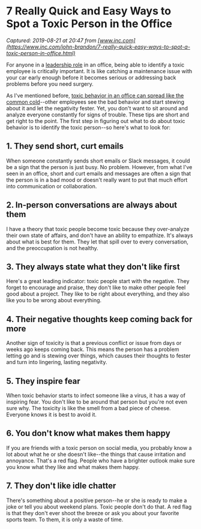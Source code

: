 # 7 Really Quick and Easy Ways to Spot a Toxic Person in the Office

_Captured: 2019-08-21 at 20:47 from [www.inc.com](https://www.inc.com/john-brandon/7-really-quick-easy-ways-to-spot-a-toxic-person-in-office.html)_

For anyone in a [leadership role](https://www.inc.com/john-brandon/great-leaders-know-how-to-separate-who-you-are-and-what-youve-done.html) in an office, being able to identify a toxic employee is critically important. It is like catching a maintenance issue with your car early enough before it becomes serious or addressing back problems before you need surgery. 

As I've mentioned before, [toxic behavior in an office can spread like the common cold](https://www.inc.com/john-brandon/how-to-know-whether-most-toxic-employee-at-your-company-is-you.html)\--other employees see the bad behavior and start stewing about it and let the negativity fester. Yet, you don't want to sit around and analyze everyone constantly for signs of trouble. These tips are short and get right to the point. The first step in figuring out what to do about toxic behavior is to identify the toxic person--so here's what to look for:

## 1\. They send short, curt emails

When someone constantly sends short emails or Slack messages, it could be a sign that the person is just busy. No problem. However, from what I've seen in an office, short and curt emails and messages are often a sign that the person is in a bad mood or doesn't really want to put that much effort into communication or collaboration.

## 2\. In-person conversations are always about them

I have a theory that toxic people become toxic because they over-analyze their own state of affairs, and don't have an ability to empathize. It's always about what is best for them. They let that spill over to every conversation, and the preoccupation is not healthy.

## 3\. They always state what they don't like first

Here's a great leading indicator: toxic people start with the negative. They forget to encourage and praise, they don't like to make other people feel good about a project. They like to be right about everything, and they also like you to be wrong about everything.

## 4\. Their negative thoughts keep coming back for more

Another sign of toxicity is that a previous conflict or issue from days or weeks ago keeps coming back. This means the person has a problem letting go and is stewing over things, which causes their thoughts to fester and turn into lingering, lasting negativity.

## 5\. They inspire fear

When toxic behavior starts to infect someone like a virus, it has a way of inspiring fear. You don't like to be around that person but you're not even sure why. The toxicity is like the smell from a bad piece of cheese. Everyone knows it is best to avoid it.

## 6\. You don't know what makes them happy

If you are friends with a toxic person on social media, you probably know a lot about what he or she doesn't like--the things that cause irritation and annoyance. That's a red flag. People who have a brighter outlook make sure you know what they like and what makes them happy.

## 7\. They don't like idle chatter

There's something about a positive person--he or she is ready to make a joke or tell you about weekend plans. Toxic people don't do that. A red flag is that they don't ever shoot the breeze or ask you about your favorite sports team. To them, it is only a waste of time.
